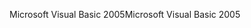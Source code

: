 <span data-ttu-id="19a6c-101">Microsoft Visual Basic 2005</span><span class="sxs-lookup"><span data-stu-id="19a6c-101">Microsoft Visual Basic 2005</span></span>